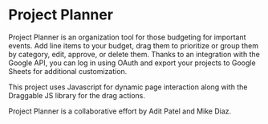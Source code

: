 # Project Planner
Project Planner is an organization tool for those budgeting for important events. Add line items to your budget, drag them to prioritize or group them by category, edit, approve, or delete them. Thanks to an integration with the Google API, you can log in using OAuth and export your projects to Google Sheets for additional customization.

This project uses Javascript for dynamic page interaction along with the Draggable JS library for the drag actions.

Project Planner is a collaborative effort by Adit Patel and Mike Diaz.


